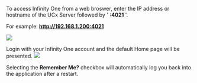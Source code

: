 To access Infinity One from a web broswer, enter the IP address or hostname of the UCx Server followed by ' **:4021** '.

For example: **http://192.168.1.200:4021**

![](/images/Infinity-login.png)

Login with your Infinity One account and the default Home page will be presented.
![](/images/Infinity-Home.png)

Selecting the **Remember Me?** checkbox will automatically log you back into the application after a restart.